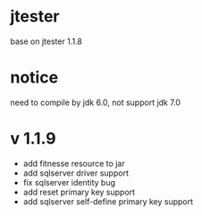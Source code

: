 jtester
=======

base on jtester 1.1.8

notice
=======

need to compile by jdk 6.0, not support jdk 7.0

v 1.1.9
=======

- add fitnesse resource to jar
- add sqlserver driver support
- fix sqlserver identity bug
- add reset primary key support
- add sqlserver self-define primary key support
